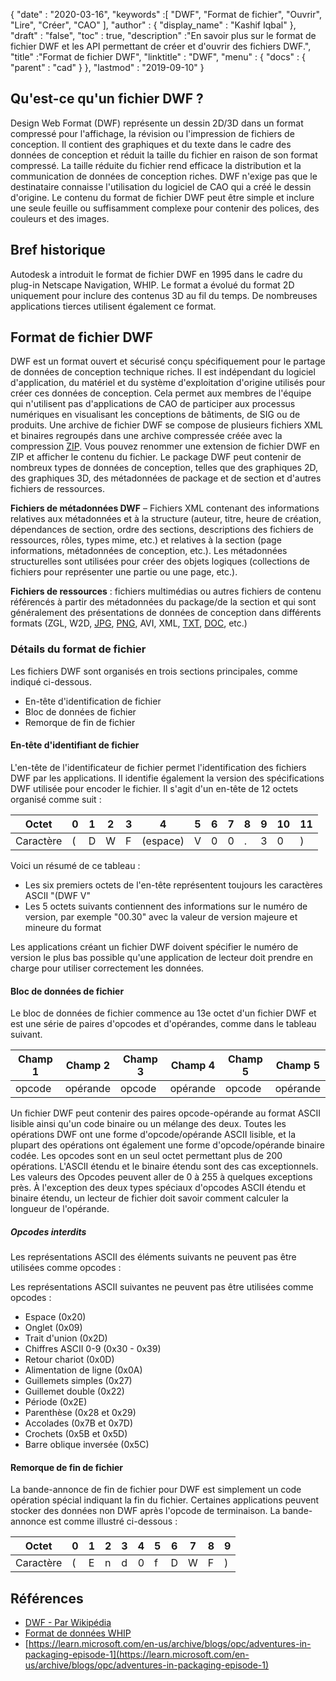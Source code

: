 {
  "date" : "2020-03-16",
  "keywords" :[ "DWF", "Format de fichier", "Ouvrir", "Lire", "Créer", "CAO" ],
  "author" : {
    "display_name" : "Kashif Iqbal"
},
  "draft" : "false",
  "toc" : true,
  "description" :"En savoir plus sur le format de fichier DWF et les API permettant de créer et d'ouvrir des fichiers DWF.",
  "title" :"Format de fichier DWF",
  "linktitle" : "DWF",
  "menu" : {
    "docs" : {
      "parent" : "cad"
}
},
  "lastmod" : "2019-09-10"
}

## Qu'est-ce qu'un fichier DWF ?

Design Web Format (DWF) représente un dessin 2D/3D dans un format compressé pour l'affichage, la révision ou l'impression de fichiers de conception. Il contient des graphiques et du texte dans le cadre des données de conception et réduit la taille du fichier en raison de son format compressé. La taille réduite du fichier rend efficace la distribution et la communication de données de conception riches. DWF n'exige pas que le destinataire connaisse l'utilisation du logiciel de CAO qui a créé le dessin d'origine. Le contenu du format de fichier DWF peut être simple et inclure une seule feuille ou suffisamment complexe pour contenir des polices, des couleurs et des images.

## Bref historique ##

Autodesk a introduit le format de fichier DWF en 1995 dans le cadre du plug-in Netscape Navigation, WHIP. Le format a évolué du format 2D uniquement pour inclure des contenus 3D au fil du temps. De nombreuses applications tierces utilisent également ce format.

## Format de fichier DWF ##

DWF est un format ouvert et sécurisé conçu spécifiquement pour le partage de données de conception technique riches. Il est indépendant du logiciel d'application, du matériel et du système d'exploitation d'origine utilisés pour créer ces données de conception. Cela permet aux membres de l'équipe qui n'utilisent pas d'applications de CAO de participer aux processus numériques en visualisant les conceptions de bâtiments, de SIG ou de produits. Une archive de fichier DWF se compose de plusieurs fichiers XML et binaires regroupés dans une archive compressée créée avec la compression [ZIP](/fr/compression/zip/). Vous pouvez renommer une extension de fichier DWF en ZIP et afficher le contenu du fichier. Le package DWF peut contenir de nombreux types de données de conception, telles que des graphiques 2D, des graphiques 3D, des métadonnées de package et de section et d'autres fichiers de ressources.

**Fichiers de métadonnées DWF** – Fichiers XML contenant des informations relatives aux métadonnées et à la structure (auteur, titre, heure de création, dépendances de section, ordre des sections, descriptions des fichiers de ressources, rôles, types mime, etc.) et relatives à la section (page informations, métadonnées de conception, etc.). Les métadonnées structurelles sont utilisées pour créer des objets logiques (collections de fichiers pour représenter une partie ou une page, etc.).

**Fichiers de ressources** : fichiers multimédias ou autres fichiers de contenu référencés à partir des métadonnées du package/de la section et qui sont généralement des présentations de données de conception dans différents formats (ZGL, W2D, [JPG](/fr/image/jpeg/), [PNG](/fr/image/png/), AVI, XML, [TXT](/fr/word-processing/txt/), [DOC](/fr/word-processing/doc/), etc.)

### Détails du format de fichier ###

Les fichiers DWF sont organisés en trois sections principales, comme indiqué ci-dessous.

* En-tête d'identification de fichier
* Bloc de données de fichier
* Remorque de fin de fichier

#### En-tête d'identifiant de fichier ####

L'en-tête de l'identificateur de fichier permet l'identification des fichiers DWF par les applications. Il identifie également la version des spécifications DWF utilisée pour encoder le fichier. Il s'agit d'un en-tête de 12 octets organisé comme suit :


|Octet|0|1|2|3|4|5|6|7|8|9|10|11
--- | --- |--- | --- |--- | --- |--- | --- |--- | --- |--- | --- |--- |
|Caractère|(|D|W|F|(espace)|V|0|0|.|3|0|)

Voici un résumé de ce tableau :

* Les six premiers octets de l'en-tête représentent toujours les caractères ASCII "(DWF V"
* Les 5 octets suivants contiennent des informations sur le numéro de version, par exemple "00.30" avec la valeur de version majeure et mineure du format

Les applications créant un fichier DWF doivent spécifier le numéro de version le plus bas possible qu'une application de lecteur doit prendre en charge pour utiliser correctement les données.

#### Bloc de données de fichier ####

Le bloc de données de fichier commence au 13e octet d'un fichier DWF et est une série de paires d'opcodes et d'opérandes, comme dans le tableau suivant.

|Champ 1|Champ 2|Champ 3|Champ 4|Champ 5|Champ 5
--- | --- |--- | --- |--- | --- |
|opcode|opérande|opcode|opérande|opcode|opérande

Un fichier DWF peut contenir des paires opcode-opérande au format ASCII lisible ainsi qu'un code binaire ou un mélange des deux. Toutes les opérations DWF ont une forme d'opcode/opérande ASCII lisible, et la plupart des opérations ont également une forme d'opcode/opérande binaire codée. Les opcodes sont en un seul octet permettant plus de 200 opérations. L'ASCII étendu et le binaire étendu sont des cas exceptionnels. Les valeurs des Opcodes peuvent aller de 0 à 255 à quelques exceptions près. À l'exception des deux types spéciaux d'opcodes ASCII étendu et binaire étendu, un lecteur de fichier doit savoir comment calculer la longueur de l'opérande.

##### Opcodes interdits #####

Les représentations ASCII des éléments suivants ne peuvent pas être utilisées comme opcodes :

Les représentations ASCII suivantes ne peuvent pas être utilisées comme opcodes :

* Espace (0x20)
* Onglet (0x09)
* Trait d'union (0x2D)
* Chiffres ASCII 0-9 (0x30 - 0x39)
* Retour chariot (0x0D)
* Alimentation de ligne (0x0A)
* Guillemets simples (0x27)
* Guillemet double (0x22)
* Période (0x2E)
* Parenthèse (0x28 et 0x29)
* Accolades (0x7B et 0x7D)
* Crochets (0x5B et 0x5D)
* Barre oblique inversée (0x5C)

#### Remorque de fin de fichier ####

La bande-annonce de fin de fichier pour DWF est simplement un code opération spécial indiquant la fin du fichier. Certaines applications peuvent stocker des données non DWF après l'opcode de terminaison. La bande-annonce est comme illustré ci-dessous :


|Octet|0|1|2|3|4|5|6|7|8|9
---|---|---|---|---|---|---|---|---|---|---|
|Caractère|(|E|n|d|0|f|D|W|F|)

## Références ##

* [DWF - Par Wikipédia](https://en.wikipedia.org/wiki/Design_Web_Format)
* [Format de données WHIP](http://paulbourke.net/dataformats/whip/)
* [https://learn.microsoft.com/en-us/archive/blogs/opc/adventures-in-packaging-episode-1](https://learn.microsoft.com/en-us/archive/blogs/opc/adventures-in-packaging-episode-1)


